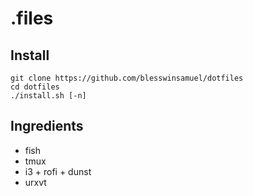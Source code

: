 # .files

## Install

```
git clone https://github.com/blesswinsamuel/dotfiles
cd dotfiles
./install.sh [-n]
```

## Ingredients

- fish
- tmux
- i3 + rofi + dunst
- urxvt
